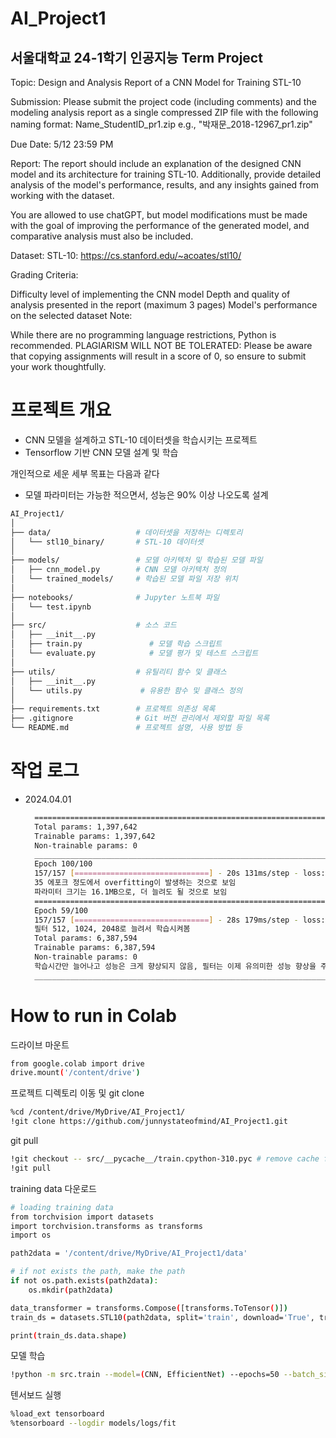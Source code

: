 # AI_Project1

## **서울대학교 24-1학기 인공지능 Term Project** ##



Topic: Design and Analysis Report of a CNN Model for Training STL-10

Submission: Please submit the project code (including comments) and the modeling analysis report as a single compressed ZIP file with the following naming format: Name_StudentID_pr1.zip
e.g., "박재문_2018-12967_pr1.zip"

Due Date: 5/12 23:59 PM

Report: The report should include an explanation of the designed CNN model and its architecture for training STL-10.
Additionally, provide detailed analysis of the model's performance, results, and any insights gained from working with the dataset. 

You are allowed to use chatGPT, but model modifications must be made with the goal of improving the performance of the generated model, and comparative analysis must also be included.

Dataset: STL-10: https://cs.stanford.edu/~acoates/stl10/

Grading Criteria:

Difficulty level of implementing the CNN model
Depth and quality of analysis presented in the report (maximum 3 pages)
Model's performance on the selected dataset
Note: 

While there are no programming language restrictions, Python is recommended.
PLAGIARISM WILL NOT BE TOLERATED: Please be aware that copying assignments will result in a score of 0, so ensure to submit your work thoughtfully.

# 프로젝트 개요 #
- CNN 모델을 설계하고 STL-10 데이터셋을 학습시키는 프로젝트
- Tensorflow 기반 CNN 모델 설계 및 학습

개인적으로 세운 세부 목표는 다음과 같다
- 모델 파라미터는 가능한 적으면서, 성능은 90% 이상 나오도록 설계


```bash
AI_Project1/
│
├── data/                   # 데이터셋을 저장하는 디렉토리
│   └── stl10_binary/       # STL-10 데이터셋
│
├── models/                 # 모델 아키텍처 및 학습된 모델 파일
│   ├── cnn_model.py        # CNN 모델 아키텍처 정의
│   └── trained_models/     # 학습된 모델 파일 저장 위치
│
├── notebooks/              # Jupyter 노트북 파일
│   └── test.ipynb
│
├── src/                    # 소스 코드
│   ├── __init__.py
│   ├── train.py               # 모델 학습 스크립트
│   └── evaluate.py            # 모델 평가 및 테스트 스크립트
│
├── utils/                  # 유틸리티 함수 및 클래스
│   ├── __init__.py
│   └── utils.py             # 유용한 함수 및 클래스 정의
│
├── requirements.txt        # 프로젝트 의존성 목록
├── .gitignore              # Git 버전 관리에서 제외할 파일 목록
└── README.md               # 프로젝트 설명, 사용 방법 등
```


# 작업 로그 # 

- 2024.04.01
  ```bash
    ==================================================================================================
    Total params: 1,397,642
    Trainable params: 1,397,642
    Non-trainable params: 0
    __________________________________________________________________________________________________
    Epoch 100/100 
    157/157 [==============================] - 20s 131ms/step - loss: 2.1908e-05 - accuracy: 1.0000 - val_loss: 3.5760 - val_accuracy: 0.6679
    35 에포크 정도에서 overfitting이 발생하는 것으로 보임
    파라미터 크기는 16.1MB으로, 더 늘려도 될 것으로 보임
    ==================================================================================================
    Epoch 59/100
    157/157 [==============================] - 28s 179ms/step - loss: 0.0039 - accuracy: 0.9998 - val_loss: 2.2383 - val_accuracy: 0.6693 
    필터 512, 1024, 2048로 늘려서 학습시켜봄
    Total params: 6,387,594
    Trainable params: 6,387,594
    Non-trainable params: 0
    학습시간만 늘어나고 성능은 크게 향상되지 않음, 필터는 이제 유의미한 성능 향상을 주지 않을 것으로 보임, 층을 하나 더 늘려보자
    __________________________________________________________________________________________________
  ```

# How to run in Colab #

드라이브 마운트
```bash
from google.colab import drive
drive.mount('/content/drive')
```

프로젝트 디렉토리 이동 및 git clone
```bash
%cd /content/drive/MyDrive/AI_Project1/
!git clone https://github.com/junnystateofmind/AI_Project1.git
```
git pull
```bash
!git checkout -- src/__pycache__/train.cpython-310.pyc # remove cache file
!git pull
```
training data 다운로드
```bash
# loading training data
from torchvision import datasets
import torchvision.transforms as transforms
import os

path2data = '/content/drive/MyDrive/AI_Project1/data'

# if not exists the path, make the path
if not os.path.exists(path2data):
    os.mkdir(path2data)

data_transformer = transforms.Compose([transforms.ToTensor()])
train_ds = datasets.STL10(path2data, split='train', download='True', transform=data_transformer)

print(train_ds.data.shape)
```

모델 학습
```bash
!python -m src.train --model=(CNN, EfficientNet) --epochs=50 --batch_size=64 --lr=0.01
```

텐서보드 실행
```bash
%load_ext tensorboard
%tensorboard --logdir models/logs/fit
```
